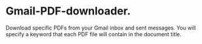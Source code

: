 # Gmail-PDF-downloader.
Download specific PDFs from your Gmail inbox and sent messages. You will specify a keyword that each PDF file will contain in the document title.
